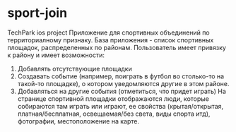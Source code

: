 # sport-join
TechPark ios project
Приложение для спортивных объединений по территориалному признаку.
База приложения - список спортивных площадок, распределенных по районам. Пользователь имеет привязку к району и имеет возможности:
  1. Добавлять отсутствующие площадки
  2. Создавать событие (например, поиграть в футбол во столько-то на такой-то площадке), о котором уведомляются другие в этом районе.
  3. Добавляться на другие события (отметиться, что придет играть)
На странице спортивной площадки отображаются люди, которые собираются там играть или играют, ее свойства (крытая/открытая, платная/бесплатная, освещаемая/без света, виды спорта итд), фотографии, местоположение на карте. 
